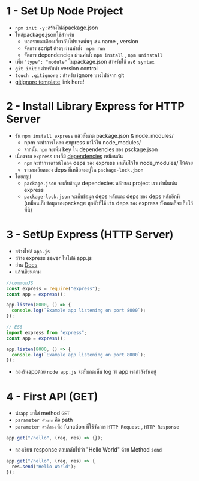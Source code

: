 # 1 - Set Up Node Project

- `npm init -y` :สร้างไฟล์package.json
- ไฟล์package.jsonใช้สำหรับ
  - บอกรายละเอียดเกี่ยวกับโปรเจคนั้นๆ เช่น name , version
  - จัดการ script ต่างๆ ผ่านคำสั่ง ` npm run`
  - จัดการ dependencies ผ่านคำสั่ง `npm install` , `npm uninstall`
- เพิ่ม `"type": "module"` ในpackage.json สำหรับใช้ `es6 syntax`
- `git init` : สำหรับทำ version control
- `touch .gitignore` : สำหรับ ignore บางไฟล์จาก git
- [gitignore template](https://github.com/github/gitignore/blob/main/Node.gitignore) link here!

# 2 - Install Library Express for HTTP Server

- รัน `npm install express` แล้วสังเกต package.json & node_modules/
  - npm จะทำการโหลด express มาไว้ใน node_modules/
  - จากนั้น `npm` จะเพิ่ม key ใน dependencies ของ psckage.json
- เนื่องจาก `express` เองก็มี [dependencies](https://www.npmjs.com/package/express) เหมือนกัน
  - `npm` จะทำการดาวน์โหลด deps ของ express มาเก็บไว้ใน node_modules/ ให้ด้วย
  - รายละเอียดของ deps ที่เหลือจะอยู่ใน `package-lock.json`
- โดยสรุป
  - `package.json` จะเก็บข้อมูล dependecies หลักของ project เราเท่านั้นเช่น express
  - `package-lock.json` จะเก็บข้อมูล deps หลักและ deps ของ deps หลักอีกที (เหมือนเก็บข้อมูลของpackage ทุกตัวที่ใช้ เช่น deps ของ express ทังหมดก็จะเก็บไว้ที่นี่)

# 3 - SetUp Express (HTTP Server)

- สร้างไฟล์ `app.js`
- สร้าง express sever ในไฟล์ app.js
- อ่าน [Docs](https://expressjs.com/)
- แล้วเขียนตาม

```js
//commonJS
const express = require("express");
const app = express();

app.listen(8000, () => {
  console.log(`Example app listening on port 8000`);
});
```

```js
// ES6
import express from "express";
const app = express();

app.listen(8000, () => {
  console.log(`Example app listening on port 8000`);
});
```

- ลองรันappด้วย `node app.js` จะสังเกตเห็น log ว่า app เรากำลังรันอยู่

# 4 - First API (GET)

- นำ`app` มาใส่ method `GET`
- `parameter ตัวแรก` คือ path
- `parameter ตัวที่สอง` คือ function ที่ใช้จัดการ `HTTP Request` , `HTTP Response`

```js
app.get("/hello", (req, res) => {});
```

- ลองเขียน response ตอบกลับไปว่า "Hello World" ด้วย Method `send`

```js
app.get("/hello", (req, res) => {
  res.send("Hello World");
});
```
